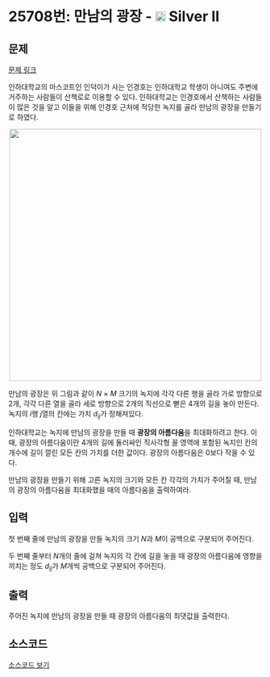 # 25708번: 만남의 광장 - <img src="https://static.solved.ac/tier_small/9.svg" style="height:20px" /> Silver II

<!-- performance -->

<!-- 문제 제출 후 깃허브에 푸시를 했을 때 제출한 코드의 성능이 입력될 공간입니다.-->

<!-- end -->

## 문제

[문제 링크](https://boj.kr/25708)

<p>인하대학교의 마스코트인 인덕이가 사는 인경호는 인하대학교 학생이 아니여도 주변에 거주하는 사람들이 산책로로 이용할 수 있다. 인하대학교는 인경호에서 산책하는 사람들이 많은 것을 알고 이들을 위해 인경호 근처에 적당한 녹지를 골라 만남의 광장을 만들기로 하였다.</p>

<p style="text-align: center"><img alt="" src="https://upload.acmicpc.net/1cd8250b-1df6-43dd-b5b9-b30ebc2941ca/-/preview/" width="500px"></p>

<p>만남의 광장은 위 그림과 같이 <em>N</em> × <em>M</em> 크기의 녹지에 각각 다른 행을 골라 가로 방향으로 2개, 각각 다른 열을 골라 세로 방향으로 2개의 직선으로 뻗은 4개의 길을 놓아 만든다. 녹지의 <em>i</em>행 <em>j</em>열의&nbsp;칸에는 가치 <em>d<sub>ij</sub></em>가 정해져있다.</p>

<p>인하대학교는 녹지에&nbsp;만남의 광장을 만들 때 <strong>광장의 아름다움</strong>을 최대화하려고 한다. 이때, 광장의 아름다움이란&nbsp;4개의 길에 둘러싸인 직사각형 꼴 영역에 포함된 녹지인 칸의 개수에&nbsp;길이 깔린 모든 칸의 가치를&nbsp;더한 값이다. 광장의 아름다움은 0보다 작을 수 있다.</p>

<p>만남의 광장을 만들기 위해 고른 녹지의 크기와 모든 칸 각각의 가치가 주어질 때,&nbsp;만남의 광장의&nbsp;아름다움을 최대화했을 때의 아름다움을 출력하여라.</p>

## 입력

<p>첫 번째 줄에 만남의 광장을 만들 녹지의 크기 <em>N</em>과 <em>M</em>이 공백으로 구분되어 주어진다.</p>

<p>두 번째 줄부터 <em>N</em>개의 줄에 걸쳐 녹지의 각 칸에 길을 놓을 때 광장의 아름다움에 영향을 끼치는 정도<em> d<sub>ij</sub></em>가 <em>M</em>개씩 공백으로 구분되어 주어진다.</p>

## 출력

<p>주어진 녹지에 만남의 광장을 만들 때 광장의 아름다움의 최댓값을 출력한다.</p>

## 소스코드

[소스코드 보기](만남의%20광장.cpp)